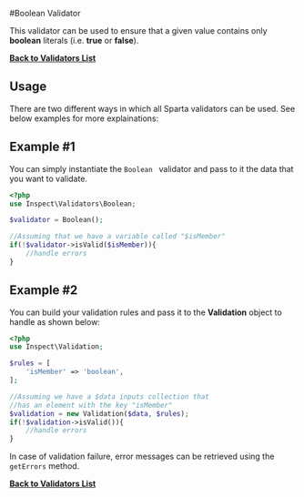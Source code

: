#Boolean Validator

This validator can be used to ensure that a given value contains only __boolean__ literals (i.e. __true__ or __false__).

[**Back to Validators List**](./reference.md#validators-list)

## Usage
There are two different ways in which all Sparta validators can be used. See below examples for more explainations:

## Example #1
You can simply instantiate the `Boolean ` validator and pass to it the data that you want to validate. 

```php
<?php
use Inspect\Validators\Boolean;

$validator = Boolean();

//Assuming that we have a variable called "$isMember"
if(!$validator->isValid($isMember)){ 
	//handle errors
}
```

## Example #2
You can build your validation rules and pass it to the __Validation__ object to handle as shown below:

```php
<?php
use Inspect\Validation;

$rules = [
	'isMember' => 'boolean',
];

//Assuming we have a $data inputs collection that  
//has an element with the key "isMember"
$validation = new Validation($data, $rules);
if(!$validation->isValid()){
	//handle errors
}

```

In case of validation failure, error messages can be retrieved using the `getErrors` method.

[**Back to Validators List**](./reference.md#validators-list)
